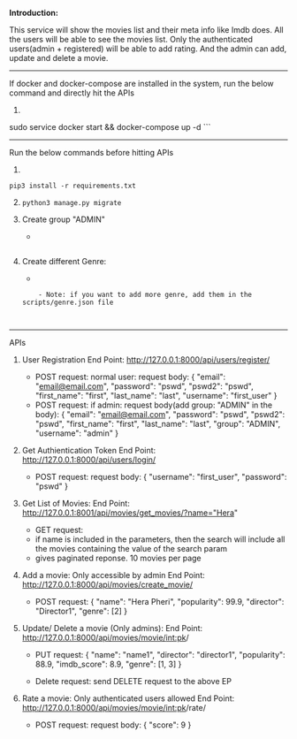 **Introduction:**

This service will show the movies list and their meta info like Imdb does.
All the users will be able to see the movies list. Only the authenticated users(admin + registered) will be able to add rating. And the admin can add, update and delete a movie.

---------


If docker and docker-compose are installed in the system, run the below command and directly hit the APIs

1. ```
sudo service docker start && docker-compose up -d ```


-----------

Run the below commands before hitting APIs


1. 
```pip3 install -r requirements.txt```

2. ```python3 manage.py migrate```

3. Create group "ADMIN" 
    - ```python3 manage.py loaddata scripts/groups.json
    ```

4. Create different Genre:
    - ```python3 manage.py loaddata scripts/genre.json
    ```
        - Note: if you want to add more genre, add them in the scripts/genre.json file 



---------
APIs



1. User Registration
    End Point: http://127.0.0.1:8000/api/users/register/
    - POST request:  normal user: request body:
        {
            "email": "email@email.com",
            "password": "pswd",
            "pswd2": "pswd",
            "first_name": "first",
            "last_name": "last",
            "username": "first_user"
        }
    - POST request:  if admin: request body(add group: "ADMIN" in the body): 
        {
            "email": "email@email.com",
            "password": "pswd",
            "pswd2": "pswd",
            "first_name": "first",
            "last_name": "last",
            "group": "ADMIN",
            "username": "admin"
        }

2. Get Authientication Token
    End Point: http://127.0.0.1:8000/api/users/login/ 
    - POST request: request body: 
        {
            "username": "first_user",
            "password": "pswd"
        }

3. Get List of Movies:
    End Point: http://127.0.0.1:8001/api/movies/get_movies/?name="Hera"
    - GET request:  
    - if name is included in the parameters, then the search will include all the movies containing the value of the search param
    - gives paginated reponse. 10 movies per page




4. Add a movie: Only accessible by admin
    End Point: http://127.0.0.1:8000/api/movies/create_movie/
    - POST request: {
            "name": "Hera Pheri",
            "popularity": 99.9,
            "director": "Director1",
            "genre": [2]
        }


5. Update/ Delete a movie (Only admins):
End Point: http://127.0.0.1:8000/api/movies/movie/<int:pk>/
    - PUT request: {
        "name": "name1",
        "director": "director1",
        "popularity": 88.9,
        "imdb_score": 8.9,
        "genre": [1, 3]
    }


    - Delete request:
        send DELETE request to the above EP

6. Rate a movie: Only authenticated users allowed
End Point: http://127.0.0.1:8000/api/movies/movie/<int:pk>/rate/
    - POST request: request body:
        {
            "score": 9
        }